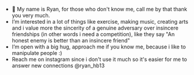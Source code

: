 - 👋 My name is Ryan, for those who don't know me, call me by that thank you very much.
- I’m interested in a lot of things like exercise, making music, creating arts and i value more the sincerity of a genuine adversary over insincere friendships (in other words i need a competition), like they say "An honest enemy is better than an insincere friend" 
- I’m open with a big hug, approach me if you know me, because i like to manipulate people :) 
- Reach me on instagram since i don't use it much so it's easier for me to answer new connections @ryan_hb13
